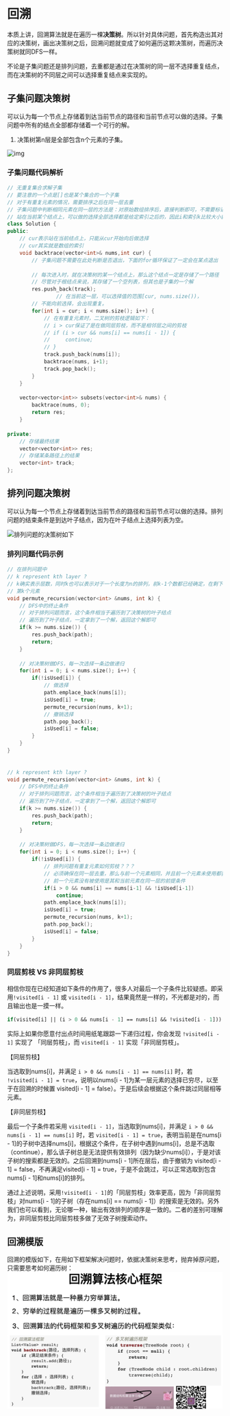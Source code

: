 # 回溯

本质上讲，回溯算法就是在遍历一棵**决策树**。所以针对具体问题，首先构造出其对应的决策树，画出决策树之后，回溯问题就变成了如何遍历这颗决策树，而遍历决策树就同DFS一样。

不论是子集问题还是排列问题，去重都是通过在决策树的同一层不选择重复结点，而在决策树的不同层之间可以选择重复结点来实现的。

## 子集问题决策树

可以认为每一个节点上存储着到达当前节点的路径和当前节点可以做的选择。子集问题中所有的结点全部都存储着一个可行的解。

1. 决策树第n层是全部包含n个元素的子集。

![img](https://labuladong.github.io/algo/images/%e6%8e%92%e5%88%97%e7%bb%84%e5%90%88/1.jpeg)

### 子集问题代码解析

```C++
// 无重复集合求解子集
// 要注意的一个点是[]也是某个集合的一个子集
// 对于有重复元素的情况，需要排序之后在同一层去重
// 子集问题中判断相同元素在同一层的方法是：对原始数组排序后，直接判断即可，不需要标记数组，因为子集问题中
// 站在当前某个结点上，可以做的选择全部选择都是给定索引之后的，因此i和索引k比较大小就可以判断是否在同一层
class Solution {
public:
  	// cur表示站在当前结点上，只能从cur开始向后做选择
  	// cur其实就是数组的索引
    void backtrace(vector<int>& nums,int cur) {
      	// 子集问题不需要在此处判断是否退出，下面的for循环保证了一定会在某点退出
      
      	// 每次进入时，就在决策树的某一个结点上，那么这个结点一定是存储了一个路径
      	// 尽管对于根结点来说，其存储了一个空列表，但其也是子集的一个解
        res.push_back(track);
				// 在当前这一层，可以选择值的范围[cur, nums.size())，
        // 不能向前选择，会出现重复。
        for(int i = cur; i < nums.size(); i++) {
          	// 在有重复元素时，二叉树的剪枝逻辑如下：
          	// i > cur保证了是在做同层剪枝，而不是相邻层之间的剪枝
           	// if (i > cur && nums[i] == nums[i - 1]) { 
            //     continue;
            // }
            track.push_back(nums[i]);
            backtrace(nums, i+1);
            track.pop_back();
        }
    }

    vector<vector<int>> subsets(vector<int>& nums) {
        backtrace(nums, 0);
        return res;
    }

private:
    // 存储最终结果
    vector<vector<int>> res;
    // 存储某条路径上的结果
  	vector<int> track;
};
```



## 排列问题决策树

可以认为每一个节点上存储着到达当前节点的路径和当前节点可以做的选择。排列问题的结束条件是到达叶子结点，因为在叶子结点上选择列表为空。

![排列问题的决策树如下](https://labuladong.github.io/algo/images/backtracking/3.jpg)

### 排列问题代码示例

```C++
// 在排列问题中
// k represent kth layer ?
// k确实表示层数，同时k也可以表示对于一个长度为n的排列，前k-1个数都已经确定，在剩下的数字里面选择一个去填充
// 第k个元素
void permute_recursion(vector<int> &nums, int k) {
    // DFS中的终止条件
    // 对于排列问题而言，这个条件相当于遍历到了决策树的叶子结点
    // 遍历到了叶子结点，一定拿到了一个解，返回这个解即可
    if(k >= nums.size()) {
        res.push_back(path);
        return;
    }

    // 对决策树做DFS，每一次选择一条边做递归
    for(int i = 0; i < nums.size(); i++) {
        if(!isUsed[i]) {
          	// 做选择
            path.emplace_back(nums[i]);
            isUsed[i] = true;
            permute_recursion(nums, k+1);
            // 撤销选择
            path.pop_back();
            isUsed[i] = false;
        }
    }
}


// k represent kth layer ?
void permute_recursion(vector<int> &nums, int k) {
    // DFS中的终止条件
    // 对于排列问题而言，这个条件相当于遍历到了决策树的叶子结点
    // 遍历到了叶子结点，一定拿到了一个解，返回这个解即可
    if(k >= nums.size()) {
        res.push_back(path);
        return;
    }

    // 对决策树做DFS，每一次选择一条边做递归
    for(int i = 0; i < nums.size(); i++) {
        if(!isUsed[i]) {
          	// 排列问题有重复元素如何剪枝？？？
            // 必须确保在同一层去重，那么与前一个元素相同，并且前一个元素未使用都要满足
            // 前一个元素没有被使用是其和当前元素在同一层的前提条件
            if(i > 0 && nums[i] == nums[i-1] && !isUsed[i-1])
                continue;
            path.emplace_back(nums[i]);
            isUsed[i] = true;
            permute_recursion(nums, k+1);
            path.pop_back();
            isUsed[i] = false;
        }
    }
}
```

### 同层剪枝 VS 非同层剪枝

相信你现在已经知道如下条件的作用了，很多人对最后一个子条件比较疑惑。即采用`!visited[i - 1]` 或 `visited[i - 1]`，结果竟然是一样的，不光都是对的，而且输出也是一摸一样。

```lisp
if(visited[i] || (i > 0 && nums[i - 1] == nums[i] && !visited[i - 1])) continue;
```

实际上如果你愿意付出点时间用纸笔跟踪一下递归过程，你会发现 `!visited[i - 1]` 实现了 「同层剪枝」，而 `visited[i - 1]` 实现「非同层剪枝」。

【同层剪枝】

当选取到nums[i]，并满足 `i > 0 && nums[i - 1] == nums[i]` 时，若 `!visited[i - 1] = true`，说明以nums[i - 1]为某一层元素的选择已穷尽，以至于在回溯的时候置 visited[i - 1] = false）。于是后续会根据这个条件跳过同层相等元素。

【非同层剪枝】

最后一个子条件若采用 `visited[i - 1]`，当选取到nums[i]，并满足 `i > 0 && nums[i - 1] == nums[i]` 时，若 `visited[i - 1] = true`，表明当前是在nums[i - 1]的子树中选择nums[i]，根据这个条件，在子树中遇到nums[i]，总是不选取（continue），那么该子树总是无法提供有效排列（因为缺少nums[i]），于是对该子树的搜索都是无效的。之后回溯到nums[i - 1]所在层后，由于撤销为 visited[i - 1] = false，不再满足visited[i - 1] = true，于是不会跳过，可以正常选取到包含nums[i - 1]和nums[i]的排列。

通过上述说明，采用`!visited[i - 1]`的「同层剪枝」效率更高，因为「非同层剪枝」对nums[i - 1]的子树（存在nums[i] == nums[i - 1]）的搜索是无效的。另外我们也可以看到，无论哪一种，输出有效排列的顺序是一致的。二者的差别可理解为，非同层剪枝比同层剪枝多做了无效子树搜索动作。

## 回溯模版

回溯的模版如下，在用如下框架解决问题时，依据决策树来思考，抛弃掉原问题，只需要思考如何遍历树：
![回溯算法代码框架](../imageSet/backtrack.png)